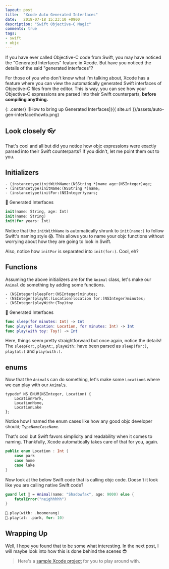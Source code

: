 ```yaml
---
layout: post
title:  "Xcode Auto Generated Interfaces"
date:   2018-07-18 15:23:10 +0900
description: "Swift Objective-C Magic"
comments: true
tags: 
- swift
- objc
---
```


If you have ever called Objective-C code from Swift, you may have noticed the "Generated Interfaces" feature in Xcode. But have you noticed the details of the said "generated interfaces"?

For those of you who don't know what I'm talking about, Xcode has a feature where you can view the automatically generated Swift interfaces of Objective-C files from the editor. This is way, you can see how your Objective-C expressions are parsed into their Swift counterparts, **before compiling anything.**

{: .center}
![How to bring up Generated Interfaces]({{ site.url }}/assets/auto-gen-interface/howto.png)

## Look closely 👓

That's cool and all but did you notice how objc expressions were exactly parsed into their Swift counterparts? If you didn't, let me point them out to you.

## Initializers

```objc
- (instancetype)initWithName:(NSString *)name age:(NSInteger)age;
- (instancetype)initName:(NSString *)name;
- (instancetype)initFor:(NSInteger)years;
```

🔻 Generated Interfaces 

```swift
init(name: String, age: Int)
init(name: String)
init(for years: Int)
```

Notice that the `initWithName` is automatically shrunk to `init(name:)` to follow Swift's naming style 😱. This allows you to name your objc functions without worrying about how they are going to look in Swift.

Also, notice how `initFor` is separated into `init(for:)`. Cool, eh?

## Functions

Assuming the above initializers are for the `Animal` class, let's make our `Animal` do something by adding some functions.

```objc
- (NSInteger)sleepFor:(NSInteger)minutes; 
- (NSInteger)playAt:(Location)location for:(NSInteger)minutes; 
- (NSInteger)playWith:(Toy)toy                         
```

🔻 Generated Interfaces 

```swift
func sleep(for minutes: Int) -> Int
func play(at location: Location, for minutes: Int) -> Int
func play(with toy: Toy!) -> Int
```

Here, things seem pretty straightforward but once again, notice the details! The `sleepFor:`, `playAt:`, `playWith:` have been parsed as `sleep(for:)`, `play(at:)` and `play(with:)`.

## enums

Now that the `Animal`s can do something, let's make some `Location`s where we can play with our `Animal`s.

```objc
typedef NS_ENUM(NSInteger, Location) {
    LocationPark,
    LocationHome,
    LocationLake
};
```

Notice how I named the enum cases like how any good objc developer should; `TypeNameCaseName`.

That's cool but Swift favors simplicity and readability when it comes to naming. Thankfully, Xcode automatically takes care of that for you, again.

```swift
public enum Location : Int {
    case park
    case home
    case lake
}
```

Now look at the below Swift code that is calling objc code. Doesn't it look like you are calling native Swift code?

```swift
guard let 🦄 = Animal(name: "Shadowfax", age: 9000) else {
    fatalError("neighhhhh")
}
        
🦄.play(with: .boomerang)
🦄.play(at: .park, for: 10)
```

## Wrapping Up

Well, I hope you found that to be some what interesting. In the next post, I will maybe look into how this is done behind the scenes 😎

> Here's a [sample Xcode project](https://www.dropbox.com/sh/vjth76ug53mq5fa/AABn5ukKNuVszOXAEugy7mh_a?dl=0) for you to play around with.
